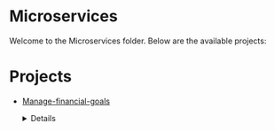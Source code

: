 # Microservices
Welcome to the Microservices folder. Below are the available projects:
# Projects

- [Manage-financial-goals](Manage-financial-goals/)
	<details>
	<summary>Details</summary>

	# Manage-financial-goals
	
	```
	This project is built using Spring Boot and a Microservice Architecture.
	In the project, we have:
	1) Api Getwaya
	2) Eureka Server
	3) Goals
	4) MicroSaving Service
	5) User Service 
	
	``` 
	</details>

